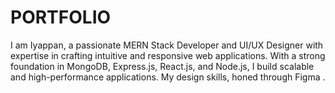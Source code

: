 # PORTFOLIO
I am Iyappan, a passionate MERN Stack Developer and UI/UX Designer with expertise in crafting intuitive and responsive web applications. With a strong foundation in MongoDB, Express.js, React.js, and Node.js, I build scalable and high-performance applications. My design skills, honed through Figma .
